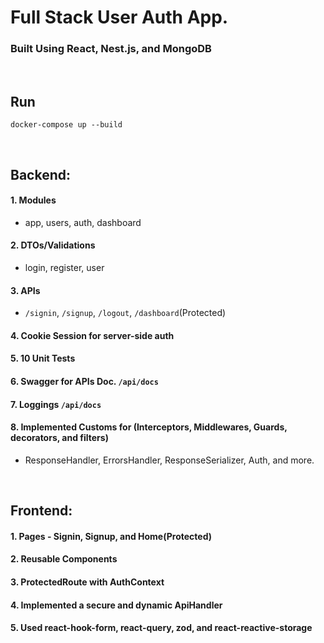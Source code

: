 # Full Stack User Auth App.
### Built Using React, Nest.js, and MongoDB
<br/>

## Run 
``` 
docker-compose up --build
```
<br/>

## Backend:
#### 1. Modules<br/>
- app, users, auth, dashboard<br/>

#### 2. DTOs/Validations <br/>
- login, register, user <br/>

#### 3. APIs <br/>
- `/signin`, `/signup`, `/logout`, `/dashboard`(Protected) <br/>

#### 4. Cookie Session for server-side auth <br/>
#### 5. 10 Unit Tests<br/>
#### 6. Swagger for APIs Doc. `/api/docs`
#### 7. Loggings `/api/docs`
#### 8. Implemented Customs for (Interceptors, Middlewares, Guards, decorators, and filters) <br/>
- ResponseHandler, ErrorsHandler, ResponseSerializer, Auth, and more. <br/>
<br/>

## Frontend:
#### 1. Pages - Signin, Signup, and Home(Protected)
#### 2. Reusable Components
#### 3. ProtectedRoute with AuthContext
#### 4. Implemented a secure and dynamic ApiHandler
#### 5. Used react-hook-form, react-query, zod, and react-reactive-storage

